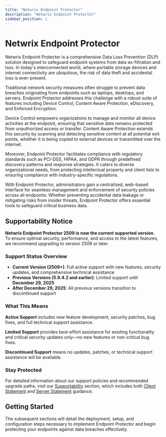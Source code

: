 ```yaml
---
title: "Netwrix Endpoint Protector"
description: "Netwrix Endpoint Protector"
sidebar_position: 1
---
```


# Netwrix Endpoint Protector

Netwrix Endpoint Protector is a comprehensive Data Loss Prevention (DLP) solution designed to
safeguard endpoint systems from data ex-filtration and loss. In today's interconnected world, where
portable storage devices and internet connectivity are ubiquitous, the risk of data theft and
accidental loss is ever-present.

Traditional network security measures often struggle to prevent data breaches originating from
endpoints such as laptops, desktops, and servers. Endpoint Protector addresses this challenge with a
robust suite of features including Device Control, Content Aware Protection, eDiscovery, and
Enforced Encryption.

Device Control empowers organizations to manage and monitor all device activities at the endpoint,
ensuring that sensitive data remains protected from unauthorized access or transfer. Content Aware
Protection extends this security by scanning and detecting sensitive content at all potential exit
points, whether it is being copied to external devices or transmitted over the internet.

Moreover, Endpoint Protector facilitates compliance with regulatory standards such as PCI-DSS,
HIPAA, and GDPR through predefined discovery patterns and response strategies. It caters to diverse
organizational needs, from protecting intellectual property and client lists to ensuring compliance
with industry-specific regulations.

With Endpoint Protector, administrators gain a centralized, web-based interface for seamless
management and enforcement of security policies across all endpoints. Whether preventing accidental
data leakage or mitigating risks from insider threats, Endpoint Protector offers essential tools to
safeguard critical business data.

## Supportability Notice

**Netwrix Endpoint Protector 2509 is now the current supported version.** To ensure optimal security, performance, and access to the latest features, we recommend upgrading to version 2509 or later.

### Support Status Overview

- **Current Version (2509+)**: Full active support with new features, security updates, and comprehensive technical assistance
- **Previous Versions (5.9.4.2 and earlier)**: Limited support until **December 29, 2025**
- **After December 29, 2025**: All previous versions transition to discontinued support

### What This Means

**Active Support** includes new feature development, security patches, bug fixes, and full technical support assistance.

**Limited Support** provides best-effort assistance for existing functionality and critical security updates only—no new features or non-critical bug fixes.

**Discontinued Support** means no updates, patches, or technical support assistance will be available.

### Stay Protected

For detailed information about our support policies and recommended upgrade paths, visit our [Supportability](supportability/) section, which includes both [Client Statement](supportability/client-supportability) and [Server Statement](supportability/server-supportability) guidance.

## Getting Started

The subsequent sections will detail the deployment, setup, and configuration steps necessary to
implement Endpoint Protector and begin protecting your endpoints against data breaches effectively.
